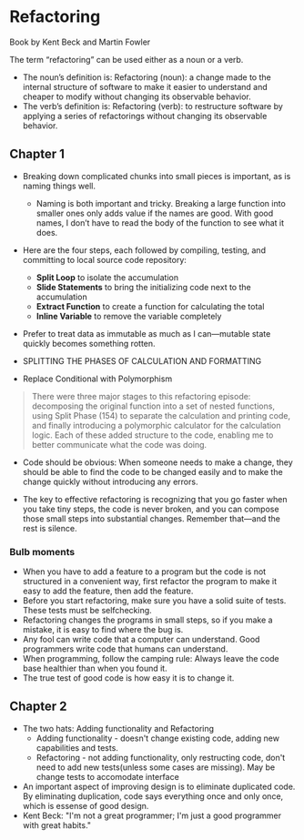 # Refactoring
Book by Kent Beck and Martin Fowler

The term “refactoring” can be used either as a noun or a verb. 
* The noun’s definition is: Refactoring (noun): a change made to the internal structure of software to make it
easier to understand and cheaper to modify without changing its observable behavior.
* The verb’s definition is: Refactoring (verb): to restructure software by applying a series of refactorings
without changing its observable behavior.

## Chapter 1

* Breaking down complicated chunks into small pieces is important, as is
naming things well.
  -  Naming is both important and tricky. Breaking a large function into smaller ones only
adds value if the names are good. With good names, I don’t have to read the body of the
function to see what it does.

* Here are the four steps, each followed by compiling, testing, and committing to local source code repository:
  - **Split Loop** to isolate the accumulation
  - **Slide Statements** to bring the initializing code next to the accumulation
  - **Extract Function** to create a function for calculating the total
  - **Inline Variable** to remove the variable completely
 
* Prefer to treat data as immutable as much as I can—mutable state quickly becomes something rotten.

* SPLITTING THE PHASES OF CALCULATION AND FORMATTING

* Replace Conditional with Polymorphism

> There were three major stages to this refactoring episode: decomposing the original
function into a set of nested functions, using Split Phase (154) to separate the
calculation and printing code, and finally introducing a polymorphic calculator for the
calculation logic. Each of these added structure to the code, enabling me to better
communicate what the code was doing.

* Code should be obvious: When someone needs to make a change, they
should be able to find the code to be changed easily and to make the change quickly
without introducing any errors.

* The key to effective refactoring is recognizing that you go
faster when you take tiny steps, the code is never broken, and you can compose those
small steps into substantial changes. Remember that—and the rest is silence.

### Bulb moments

* When you have to add a feature to a program but the code is not structured in
a convenient way, first refactor the program to make it easy to add the feature, then
add the feature.
* Before you start refactoring, make sure you have a solid suite of tests. These
tests must be self­checking.
* Refactoring changes the programs in small steps, so if you make a mistake, it
is easy to find where the bug is.
* Any fool can write code that a computer can understand. Good programmers
write code that humans can understand.
* When programming, follow the camping rule: Always leave the code base healthier than when you found it.
* The true test of good code is how easy it is to change it.

## Chapter 2

* The two hats: Adding functionality and Refactoring
  - Adding functionality - doesn't change existing code, adding new capabilities and tests.
  - Refactoring - not adding functionality, only restructing code, don't need to add new tests(unless some cases are missing). May be change tests to accomodate interface
* An important aspect of improving design is to eliminate duplicated code. By eliminating duplication, code says everything once and only once, which is essense of good design.
* Kent Beck: "I'm not a great programmer; I'm just a good programmer with great habits."
